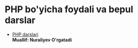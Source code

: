 # PHP bo'yicha foydali va bepul darslar

 - [PHP darslari](https://www.youtube.com/watch?v=r2Tk3_jn0pY&list=PLlvUmyq_t3vwl2DO9l_3IvsIl5U9ENan6)<br/>
 **Muallif: Nuraliyev O'rgatadi**
